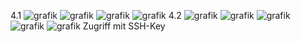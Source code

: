 4.1
![grafik](https://github.com/user-attachments/assets/5f87ef9e-de5b-424f-bdd6-6cdda3baa5f0)
![grafik](https://github.com/user-attachments/assets/0b336eb2-c41e-4007-8d60-46c45447c900)
![grafik](https://github.com/user-attachments/assets/a2746187-fac4-4234-afc3-cd843bd1fa59)
![grafik](https://github.com/user-attachments/assets/5e9e78c8-eb0e-405a-8093-c98b781e6da7)
4.2
![grafik](https://github.com/user-attachments/assets/191be436-b639-4a8e-98b1-59040c66f2ce)
![grafik](https://github.com/user-attachments/assets/291eb76e-054e-4a40-8a5b-8facc534d87c)
![grafik](https://github.com/user-attachments/assets/74d9f280-63ac-48e0-9e87-1dfe719f9cd0)
![grafik](https://github.com/user-attachments/assets/5869a8a9-f1fd-46b7-a9f9-36228d9d9101)
![grafik](https://github.com/user-attachments/assets/a49a449a-eedc-4401-862b-6690a6dc6d67)
Zugriff mit SSH-Key




